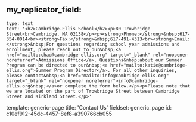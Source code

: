 my_replicator_field:
  -
    type: text
    text: '<h2>Cambridge-Ellis School</h2><p>80 Trowbridge Street<br>Cambridge, MA 02138</p><p><strong>Phone:</strong>&nbsp;617-354-0014<br><strong>Fax:</strong>&nbsp;617-491-4313<br><strong>Email:</strong>&nbsp;For questions regarding school year admissions and enrollment, please reach out to our&nbsp;<a href="mailto:chad@cambridge-ellis.org" target="_blank" rel="noopener noreferrer">Admissions Office</a>. Questions&nbsp;about our Summer Program can be directed to our&nbsp;<a href="mailto:katie@cambridge-ellis.org">Summer Program Director</a>. For all other inquiries, please contact&nbsp;<a href="mailto:info@cambridge-ellis.org" target="_blank" rel="noopener noreferrer">info@cambridge-ellis.org&nbsp;</a>or complete the form below.</p><p>Please note that we are located on the part of Trowbridge Street between Cambridge Street and Kirkland Street.</p>'
template: generic-page
title: 'Contact Us'
fieldset: generic_page
id: c10ef912-45dc-4457-8ef8-a390766cb055
